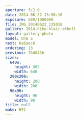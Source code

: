 ```yaml
---
aperture: f/2.0
date: 2014-06-22 13:50:18
exposure: 589/1000000
file: IMG_20140622_135018
gallery: 2014-hike-blair-atholl
layout: gallery-photo
model: One S
next: 6e6aec8
ordering: 13
previous: 76d845b
sizes:
  640w:
    height: 362
    width: 640
  200x200:
    height: 200
    width: 200
  96x96:
    height: 96
    width: 96
title: null
make: HTC
---
```

